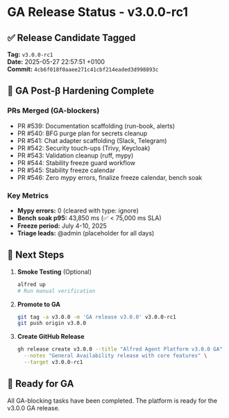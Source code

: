 # GA Release Status - v3.0.0-rc1

## ✅ Release Candidate Tagged

**Tag:** `v3.0.0-rc1`  
**Date:** 2025-05-27 22:57:51 +0100  
**Commit:** `4cb6f018f0aaee271c41cbf214eaded3d998893c`

## 🎯 GA Post-β Hardening Complete

### PRs Merged (GA-blockers)
- PR #539: Documentation scaffolding (run-book, alerts)
- PR #540: BFG purge plan for secrets cleanup
- PR #541: Chat adapter scaffolding (Slack, Telegram)
- PR #542: Security touch-ups (Trivy, Keycloak)
- PR #543: Validation cleanup (ruff, mypy)
- PR #544: Stability freeze guard workflow
- PR #545: Stability freeze calendar
- PR #546: Zero mypy errors, finalize freeze calendar, bench soak

### Key Metrics
- **Mypy errors:** 0 (cleared with type: ignore)
- **Bench soak p95:** 43,850 ms (✅ < 75,000 ms SLA)
- **Freeze period:** July 4-10, 2025
- **Triage leads:** @admin (placeholder for all days)

## 📍 Next Steps

1. **Smoke Testing** (Optional)
   ```bash
   alfred up
   # Run manual verification
   ```

2. **Promote to GA**
   ```bash
   git tag -a v3.0.0 -m 'GA release v3.0.0' v3.0.0-rc1
   git push origin v3.0.0
   ```

3. **Create GitHub Release**
   ```bash
   gh release create v3.0.0 --title "Alfred Agent Platform v3.0.0 GA" \
     --notes "General Availability release with core features" \
     --target v3.0.0-rc1
   ```

## 🚀 Ready for GA

All GA-blocking tasks have been completed. The platform is ready for the v3.0.0 GA release.